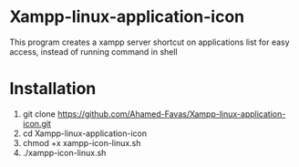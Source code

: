 # Xampp-linux-application-icon
This program creates a xampp server shortcut on applications list for easy access, instead of running command in shell

# Installation
1. git clone https://github.com/Ahamed-Favas/Xampp-linux-application-icon.git
2. cd Xampp-linux-application-icon
3. chmod +x xampp-icon-linux.sh
4. ./xampp-icon-linux.sh
